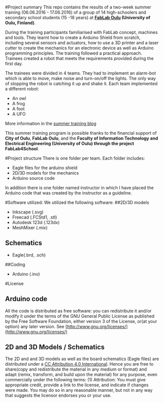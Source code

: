 #Project summary
This repo contains the results of a two-week summer training (06.06.2016 - 17.06.2016) of a group of 14 high-schoolers and secondary school students (15 -18 years) at **[FabLab Oulu](http://www.oulu.fi/fablab/) (University of Oulu, Finland)**. 

During the training participants familiarised with FabLab concept, machines and tools. They learnt how to create a Arduino Shield from scratch, including several sensors and actuators, how to use a 3D printer and a laser cutter to create the mechanics for an electronic device as well as Arduino programming principles. The training followed a practical approach. Trainees created a robot that meets the requirements provided during the first day. 

The trainees were divided in 4 teams. They had to implement an alarm-bot which is able to move, make noise and turn-on/off the lights. The only way of stopping the robot is catching it up and shake it. Each team implemented a different robot: 
* An owl
* A frog
* A foot
* A UFO 

More information in the [summer training blog](https://fablaboulusummertraining.wordpress.com/) 

This summer training program is possible thanks to the financial support of **City of Oulu**, **FabLab Oulu**, and the  **Faculty of Information Technology and Electrical Engineering (University of Oulu) through the project FabLab4School**.


#Project structure
There is one folder per team. Each folder includes:
 * Eagle files for the arduino shield
 * 2D/3D models for the mechanics
 * Arduino source code

In addition there is one folder named instructor in which I have placed the Arduino code that was created by the instructor as a guideline. 

#Software utilized:
We utilized the following software:
##2D/3D models
* Inkscape (.svg)
* Freecad (.FCStd1, .stl)
* Autodesk 123d (.123dx)
* MeshMixer (.mix)
## Schematics
* Eagle(.brd, .sch)

##Coding
* Arduino (.ino)

#License

## Arduino code
All the code is distributed as free software: you can redistribute it and/or modify it under the terms of the GNU General Public License as published by the Free Software Foundation, either version 3 of the License, or(at your option) any later version. See [http://www.gnu.org/licenses/](http://www.gnu.org/licenses/)

## 2D and 3D Models / Schematics
The 2D and and 3D models as well as the board schematics (Eagle files) are distributed under a [CC Attribution 4.0 International](https://creativecommons.org/licenses/by/4.0/legalcode). Hence you are free to share(copy and redistribute the material in any medium or format)
and adapt (remix, transform, and build upon the material) for any purpose, even commercially under the following terms: (1) Attribution: You must give appropriate credit, provide a link to the license, and indicate if changes were made. You may do so in any reasonable manner, but not in any way that suggests the licensor endorses you or your use. 
 

 
